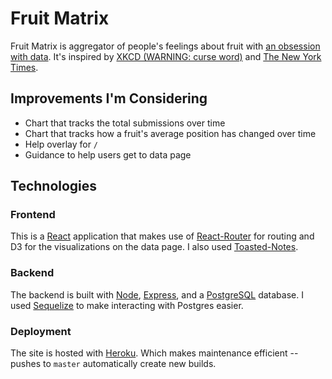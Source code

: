 # Fruit Matrix

Fruit Matrix is aggregator of people's feelings about fruit with [an obsession with data](https://fruit.tylerauer.com/data). It's inspired by [XKCD (WARNING: curse word)](https://xkcd.com/388/) and [The New York Times](https://www.nytimes.com/interactive/2017/08/09/upshot/game-of-thrones-chart.html).

## Improvements I'm Considering

- Chart that tracks the total submissions over time
- Chart that tracks how a fruit's average position has changed over time
- Help overlay for `/`
- Guidance to help users get to data page

## Technologies

### Frontend

This is a [React](https://reactjs.org/) application that makes use of [React-Router](https://reactrouter.com/web/guides/quick-start) for routing and D3 for the visualizations on the data page. I also used [Toasted-Notes](https://toasted-notes.netlify.app/).

### Backend

The backend is built with [Node](https://nodejs.org/en/), [Express](https://expressjs.com/), and a [PostgreSQL](https://www.postgresql.org/) database. I used [Sequelize](https://sequelize.org/) to make interacting with Postgres easier.

### Deployment

The site is hosted with [Heroku](https://www.heroku.com/home). Which makes maintenance efficient -- pushes to `master` automatically create new builds.